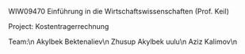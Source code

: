 WIW09470 Einführung in die Wirtschaftswissenschaften (Prof. Keil)

Project: Kostentragerrechnung

Team:\n
Akylbek Bektenaliev\n
Zhusup Akylbek uulu\n
Aziz Kalimov\n
